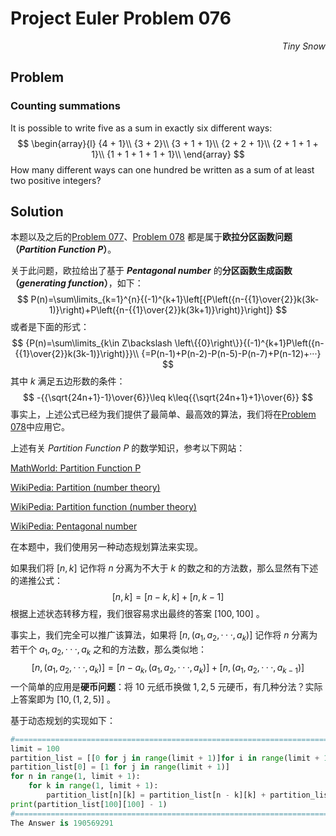 # Project Euler	Problem 076

<p align="right"><i>Tiny Snow</i></p>



## Problem

### Counting summations

It is possible to write five as a sum in exactly six different ways:
$$
\begin{array}{l}
{4 + 1}\\
{3 + 2}\\
{3 + 1 + 1}\\
{2 + 2 + 1}\\
{2 + 1 + 1 + 1}\\
{1 + 1 + 1 + 1 + 1}\\
\end{array}
$$
How many different ways can one hundred be written as a sum of at least two positive integers?



## Solution

本题以及之后的[Problem 077](../P077/P077_Note.md)、[Problem 078](../P078/P078_Note.md) 都是属于**欧拉分区函数问题（*Partition Function P*）**。

关于此问题，欧拉给出了基于 ***Pentagonal number*** 的**分区函数生成函数（*generating function*）**，如下：
$$
P(n)=\sum\limits_{k=1}^{n}{(-1)^{k+1}\left[{P\left({n-{{1}\over{2}}k(3k-1)}\right)+P\left({n-{{1}\over{2}}k(3k+1)}\right)}\right]}
$$
或者是下面的形式：
$$
{P(n)=\sum\limits_{k\in Z\backslash \left\{{0}\right\}}{(-1)^{k+1}P\left({n-{{1}\over{2}}k(3k-1)}\right)}}\\
{=P(n-1)+P(n-2)-P(n-5)-P(n-7)+P(n-12)+···}
$$
其中 $k$ 满足五边形数的条件：
$$
-{{\sqrt{24n+1}-1}\over{6}}\leq k\leq{{\sqrt{24n+1}+1}\over{6}}
$$
事实上，上述公式已经为我们提供了最简单、最高效的算法，我们将在[Problem 078](../P078/P078_Note.md)中应用它。



上述有关 *Partition Function P* 的数学知识，参考以下网站：

[MathWorld: Partition Function P](https://mathworld.wolfram.com/PartitionFunctionP.html)

[WikiPedia: Partition (number theory)](https://en.wikipedia.org/wiki/Partition_(number_theory))

[WikiPedia: Partition function (number theory)](https://en.wikipedia.org/wiki/Partition_function_(number_theory))

[WikiPedia: Pentagonal number](https://en.wikipedia.org/wiki/Pentagonal_number#Further_reading)





在本题中，我们使用另一种动态规划算法来实现。

如果我们将 $[n,k]$ 记作将 $n$ 分离为不大于 $k$ 的数之和的方法数，那么显然有下述的递推公式：
$$
[n,k] = [n-k,k] + [n,k-1]
$$
根据上述状态转移方程，我们很容易求出最终的答案 $[100, 100]$ 。

事实上，我们完全可以推广该算法，如果将 $[n,(a_1,a_2,···,a_k)]$ 记作将 $n$ 分离为若干个 $a_1,a_2,···,a_k$ 之和的方法数，那么类似地：
$$
[n,(a_1,a_2,···,a_k)] = [n-a_k,(a_1,a_2,···,a_k)] + [n,(a_1,a_2,···,a_{k-1})]
$$
一个简单的应用是**硬币问题**：将 $10$ 元纸币换做 $1,2,5$ 元硬币，有几种分法？实际上答案即为 $[10,(1,2,5)]$ 。



基于动态规划的实现如下：

```python
#=================================================================================Solution
limit = 100
partition_list = [[0 for j in range(limit + 1)]for i in range(limit + 1)]
partition_list[0] = [1 for j in range(limit + 1)]
for n in range(1, limit + 1):
    for k in range(1, limit + 1):
        partition_list[n][k] = partition_list[n - k][k] + partition_list[n][k - 1]
print(partition_list[100][100] - 1)
#=================================================================================Answer
The Answer is 190569291
```

